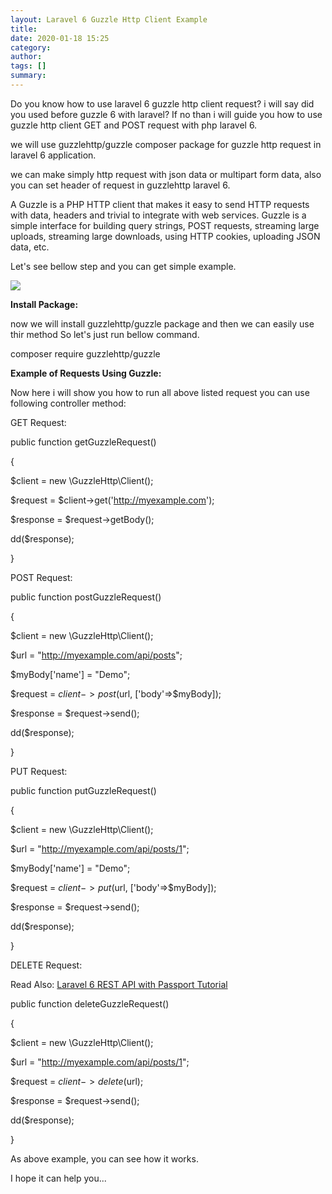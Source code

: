 ```yaml
---
layout: Laravel 6 Guzzle Http Client Example
title: 
date: 2020-01-18 15:25
category: 
author: 
tags: []
summary: 
---
```




  

Do you know how to use laravel 6 guzzle http client request? i will say did you used before guzzle 6 with laravel? If no than i will guide you how to use guzzle http client GET and POST request with php laravel 6.

we will use guzzlehttp/guzzle composer package for guzzle http request in laravel 6 application.

we can make simply http request with json data or multipart form data, also you can set header of request in guzzlehttp laravel 6.

A Guzzle is a PHP HTTP client that makes it easy to send HTTP requests with data, headers and trivial to integrate with web services. Guzzle is a simple interface for building query strings, POST requests, streaming large uploads, streaming large downloads, using HTTP cookies, uploading JSON data, etc.

Let's see bellow step and you can get simple example.

![](https://www.itsolutionstuff.com/upload/laravel-6-guzzle.png)

**Install Package:**

now we will install guzzlehttp/guzzle package and then we can easily use thir method So let's just run bellow command.

composer require guzzlehttp/guzzle

**Example of Requests Using Guzzle:**

Now here i will show you how to run all above listed request you can use following controller method:

GET Request:

public  function getGuzzleRequest()

{

 $client =  new \GuzzleHttp\Client();

 $request = $client->get('http://myexample.com');

 $response = $request->getBody();

 dd($response);

}

POST Request:

public  function postGuzzleRequest()

{

 $client =  new \GuzzleHttp\Client();

 $url =  "http://myexample.com/api/posts";

 $myBody['name']  =  "Demo";

 $request = $client->post($url,  ['body'=>$myBody]);

 $response = $request->send();

 dd($response);

}

PUT Request:

public  function putGuzzleRequest()

{

 $client =  new \GuzzleHttp\Client();

 $url =  "http://myexample.com/api/posts/1";

 $myBody['name']  =  "Demo";

 $request = $client->put($url,  ['body'=>$myBody]);

 $response = $request->send();

 dd($response);

}

DELETE Request:

Read Also:  [Laravel 6 REST API with Passport Tutorial](https://www.itsolutionstuff.com/post/laravel-6-rest-api-with-passport-tutorialexample.html)

public  function deleteGuzzleRequest()

{

 $client =  new \GuzzleHttp\Client();

 $url =  "http://myexample.com/api/posts/1";

 $request = $client->delete($url);

 $response = $request->send();

 dd($response);

}

As above example, you can see how it works.

I hope it can help you...
